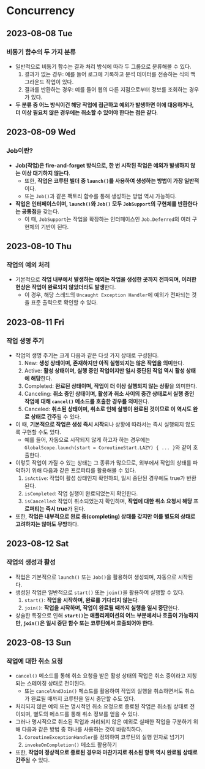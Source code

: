 # Concurrency
## 2023-08-08 Tue
### 비동기 함수의 두 가지 분류
* 일반적으로 비동기 함수는 결과 처리 방식에 따라 두 그룹으로 분류해볼 수 있다.
  1. 결과가 없는 경우: 예를 들어 로그에 기록하고 분석 데이터를 전송하는 식의 백그라운드 작업이 있다.
  2. 결과를 반환하는 경우: 예를 들어 웹의 다른 지점으로부터 정보를 조회하는 경우가 있다.
* **두 분류 중 어느 방식이건 해당 작업에 접근하고 예외가 발생하면 이에 대응하거나, 더 이상 필요치 않은 경우에는 취소할 수 있어야 한다는 점은 같다**.

## 2023-08-09 Wed
### Job이란?
* **Job(작업)은 fire-and-forget 방식으로, 한 번 시작된 작업은 예외가 발생하지 않는 이상 대기하지 않는다**.
  * 또한, **작업은 코루틴 빌더 중 `launch()`를 사용하여 생성하는 방법이 가장 일반적**이다.
  * 또는 `Job()`과 같은 팩토리 함수를 통해 생성하는 방법 역시 가능하다.
* **작업은 인터페이스이며, `launch()`와 `Job()` 모두 `JobSupport`의 구현체를 반환한다는 공통점**을 갖는다.
  * 이 때, `JobSupport`는 작업을 확장하는 인터페이스인 `Job.Deferred`의 여러 구현체의 기반이 된다.

## 2023-08-10 Thu
### 작업의 예외 처리
* 기본적으로 **작업 내부에서 발생하는 예외는 작업을 생성한 곳까지 전파되며, 이러한 현상은 작업이 완료되지 않았더라도 발생**한다.
  * 이 경우, 해당 스레드의 `Uncaught Exception Handler`에 예외가 전파되는 것을 표준 출력으로 확인할 수 있다.

## 2023-08-11 Fri
### 작업 생명 주기
* 작업의 생명 주기는 크게 다음과 같은 다섯 가지 상태로 구성된다.
  1. New: **생성 상태이며, 존재하지만 아직 실행되지는 않은 작업을 의미**한다.
  2. Active: **활성 상태이며, 실행 중인 작업이지만 일시 중단된 작업 역시 활성 상태에 해당**한다.
  3. Completed: **완료된 상태이며, 작업이 더 이상 실행되지 않는 상황**을 의미한다.
  4. Canceling: **취소 중인 상태이며, 활성과 취소 사이의 중간 상태로서 실행 중인 작업에 대해 `cancel()` 메소드를 호출한 경우를 의미**한다.
  5. Canceled: **취소된 상태이며, 취소로 인해 실행이 완료된 것이므로 이 역시도 완료 상태로 간주**될 수 있다.
* 이 때, **기본적으로 작업은 생성 즉시 시작**되나 상황에 따라서는 즉시 실행되지 않도록 구현할 수도 있다.
  * 예를 들어, 자동으로 시작되지 않게 하고자 하는 경우에는 `GlobalScope.launch(start = CoroutineStart.LAZY) { ... }`와 같이 호출한다.
* 이렇듯 작업이 가질 수 있는 상태는 그 종류가 많으므로, 외부에서 작업의 상태를 파악하기 위해 다음과 같은 프로퍼티를 활용해볼 수 있다.
  1. `isActive`: 작업이 활성 상태인지 확인하되, 일시 중단된 경우에도 true가 반환된다.
  2. `isCompleted`: 작업 실행이 완료되었는지 확인한다.
  3. `isCancelled`: 작업이 취소되었는지 확인하며, **작업에 대한 취소 요청시 해당 프로퍼티는 즉시 true**가 된다.
* 또한, **작업은 내부적으로 완료 중(completing) 상태를 갖지만 이를 별도의 상태로 고려하지는 않아도 무방**하다.

## 2023-08-12 Sat
### 작업의 생성과 활성
* 작업은 기본적으로 `launch()` 또는 `Job()`을 활용하여 생성되며, 자동으로 시작된다.
* 생성된 작업은 일반적으로 `start()` 또는 `join()`을 활용하여 실행할 수 있다.
  1. `start()`: **작업을 시작하며, 완료를 기다리지 않는다**.
  2. `join()`: **작업을 시작하며, 작업이 완료될 때까지 실행을 일시 중단**한다.
* 상술한 특징으로 인해 **`start()`는 애플리케이션의 어느 부분에서나 호출이 가능하지만, `join()`은 일시 중단 함수 또는 코루틴에서 호출되어야 한다**.

## 2023-08-13 Sun
### 작업에 대한 취소 요청
* `cancel()` 메소드를 통해 취소 요청을 받은 활성 상태의 작업은 취소 중이라고 지칭되는 스테이징 상태로 전이된다.
  * 또는 `cancelAndJoin()` 메소드를 활용하여 작업의 실행을 취소하면서도 취소가 완료될 때까지 코루틴을 일시 중단할 수도 있다.
* 처리되지 않은 예외 또는 명시적인 취소 요청으로 종료된 작업은 취소됨 상태로 전이되며, 별도의 메소드를 통해 취소 정보를 얻을 수 있다.
* 그러나 명시적으로 취소된 작업과 처리되지 않은 예외로 실패한 작업을 구분하기 위해 다음과 같은 방법 중 하나를 사용하는 것이 바람직하다.
  1. `CoroutineExceptionHandler`를 정의하여 코루틴의 실행 인자로 넘기기
  2. `invokeOnCompletion()` 메소드 활용하기
* 또한, **작업이 정상적으로 종료된 경우와 마찬가지로 취소된 항목 역시 완료됨 상태로 간주**될 수 있다.